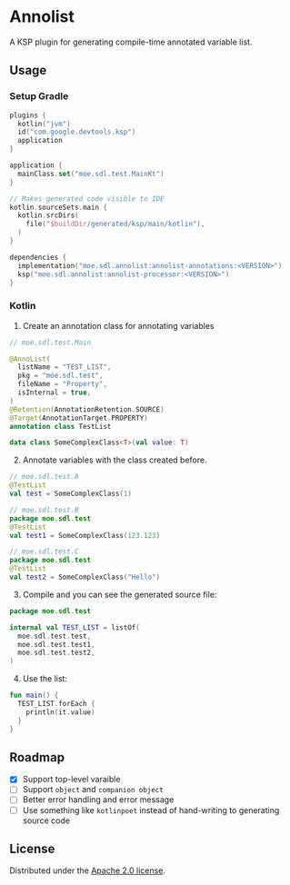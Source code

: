 # Annolist

A KSP plugin for generating compile-time annotated variable list.

## Usage

### Setup Gradle

```kotlin
plugins {
  kotlin("jvm")
  id("com.google.devtools.ksp")
  application
}

application {
  mainClass.set("moe.sdl.test.MainKt")
}

// Makes generated code visible to IDE
kotlin.sourceSets.main {
  kotlin.srcDirs(
    file("$buildDir/generated/ksp/main/kotlin"),
  )
}

dependencies {
  implementation("moe.sdl.annolist:annolist-annotations:<VERSION>")
  ksp("moe.sdl.annolist:annolist-processor:<VERSION>")
}
```

### Kotlin

1. Create an annotation class for annotating variables

```kotlin
// moe.sdl.test.Main

@AnnoList(
  listName = "TEST_LIST",
  pkg = "moe.sdl.test",
  fileName = "Property",
  isInternal = true,
)
@Retention(AnnotationRetention.SOURCE)
@Target(AnnotationTarget.PROPERTY)
annotation class TestList

data class SomeComplexClass<T>(val value: T)
```

2. Annotate variables with the class created before.

```kotlin
// moe.sdl.test.A
@TestList
val test = SomeComplexClass(1)
```

```kotlin
// moe.sdl.test.B
package moe.sdl.test
@TestList
val test1 = SomeComplexClass(123.123)
```

```kotlin
// moe.sdl.test.C
package moe.sdl.test
@TestList
val test2 = SomeComplexClass("Hello")
```

3. Compile and you can see the generated source file:

```kotlin
package moe.sdl.test

internal val TEST_LIST = listOf(
  moe.sdl.test.test,
  moe.sdl.test.test1,
  moe.sdl.test.test2,
)
```

4. Use the list:

```kotlin
fun main() {
  TEST_LIST.forEach {
    println(it.value)
  }
}
```

## Roadmap

- [x] Support top-level varaible
- [ ] Support `object` and `companion object`
- [ ] Better error handling and error message
- [ ] Use something like `kotlinpoet` instead of hand-writing to generating source code

## License

Distributed under the [Apache 2.0 license](/LICENSE).
